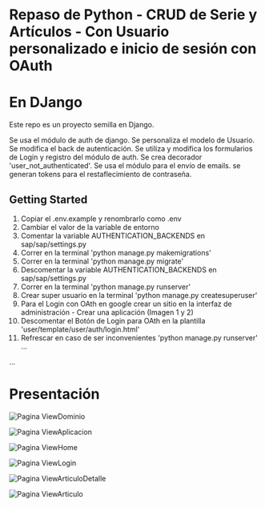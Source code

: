 # Repaso de Python - CRUD de Serie y Artículos - Con Usuario personalizado e inicio de sesión con OAuth 
# En DJango
Este repo es un proyecto semilla en Django.

Se usa el módulo de auth de django. 
Se personaliza el modelo de Usuario. 
Se modifica el back de autenticación.
Se utiliza y modifica los formularios de Login y registro del módulo de auth.
Se crea decorador 'user_not_authenticated'.
Se usa el módulo para el envío de emails.
se generan tokens para el restaflecimiento de contraseña.



## Getting Started

1. Copiar el .env.example y renombrarlo como .env
2. Cambiar el valor de la variable de entorno
3. Comentar la variable AUTHENTICATION_BACKENDS en  sap/sap/settings.py
4. Correr en la terminal 'python manage.py makemigrations'
5. Correr en la terminal 'python manage.py migrate'
6. Descomentar la variable AUTHENTICATION_BACKENDS en  sap/sap/settings.py
7. Correr en la terminal 'python manage.py runserver'
8. Crear super usuario en la terminal 'python manage.py createsuperuser'
9. Para el Login con OAth en google crear un sitio en la interfaz de administración - Crear una aplicación (Imagen 1 y 2)
10. Descomentar el Botón de Login para OAth en la plantilla 'user/template/user/auth/login.html'
11. Refrescar en caso de ser inconvenientes 'python manage.py runserver'
...


...
# Presentación
![Pagina ViewDominio](https://github.com/ZitelliDZ/django-proyecto-semilla/sap/presentacion/dominio.png?raw=true)

![Pagina ViewAplicacion](https://github.com/ZitelliDZ/django-proyecto-semilla/sap/presentacion/aplicacion.png?raw=true)

![Pagina ViewHome](https://github.com/ZitelliDZ/django-proyecto-semilla/sap/presentacion/home.png?raw=true)

![Pagina ViewLogin](https://github.com/ZitelliDZ/django-proyecto-semilla/sap/presentacion/login.png?raw=true)

![Pagina ViewArticuloDetalle](https://github.com/ZitelliDZ/django-proyecto-semilla/sap/presentacion/articulo_detalle.png?raw=true)

![Pagina ViewArticulo](https://github.com/ZitelliDZ/django-proyecto-semilla/sap/presentacion/articulo.png?raw=true)
